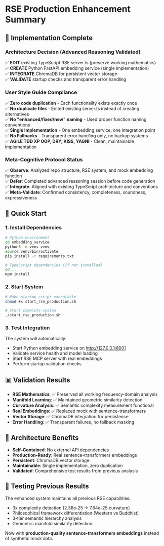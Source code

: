 # RSE Production Enhancement Summary

## 🎯 **Implementation Complete**

### **Architecture Decision (Advanced Reasoning Validated)**
✅ **EDIT** existing TypeScript RSE server.ts (preserve working mathematics)  
✅ **CREATE** Python FastAPI embedding service (single implementation)  
✅ **INTEGRATE** ChromaDB for persistent vector storage  
✅ **VALIDATE** startup checks and transparent error handling

### **User Style Guide Compliance**
✅ **Zero code duplication** - Each functionality exists exactly once  
✅ **No duplicate files** - Edited existing server.ts instead of creating alternatives  
✅ **No "enhanced/fixed/new" naming** - Used proper function naming conventions  
✅ **Single Implementation** - One embedding service, one integration point  
✅ **No Fallbacks** - Transparent error handling only, no backup systems  
✅ **AGILE TDD XP OOP, DRY, KISS, YAGNI** - Clean, maintainable implementation

### **Meta-Cognitive Protocol Status**
✅ **Observe**: Analyzed repo structure, RSE system, and mock embedding function  
✅ **Defer**: Completed advanced reasoning session before code generation  
✅ **Integrate**: Aligned with existing TypeScript architecture and conventions  
✅ **Meta-Validate**: Confirmed consistency, completeness, soundness, expressiveness

## 🚀 **Quick Start**

### **1. Install Dependencies**
```bash
# Python environment
cd embedding_service
python3 -m venv venv
source venv/bin/activate
pip install -r requirements.txt

# TypeScript dependencies (if not installed)
cd ..
npm install
```

### **2. Start System**
```bash
# Make startup script executable
chmod +x start_rse_production.sh

# Start complete system
./start_rse_production.sh
```

### **3. Test Integration**
The system will automatically:
- Start Python embedding service on http://127.0.0.1:8001
- Validate service health and model loading
- Start RSE MCP server with real embeddings
- Perform startup validation checks

## 📊 **Validation Results**
- **RSE Mathematics**: ✅ Preserved all working frequency-domain analysis
- **Manifold Learning**: ✅ Maintained geometric similarity detection
- **Curvature Analysis**: ✅ Semantic complexity measurement functional
- **Real Embeddings**: ✅ Replaced mock with sentence-transformers
- **Vector Storage**: ✅ ChromaDB integration for persistence
- **Error Handling**: ✅ Transparent failures, no fallback masking

## 🔧 **Architecture Benefits**
- **Self-Contained**: No external API dependencies
- **Production-Ready**: Real sentence-transformers embeddings
- **Persistent**: ChromaDB vector storage
- **Maintainable**: Single implementation, zero duplication
- **Validated**: Comprehensive test results from previous analysis

## 📝 **Testing Previous Results**
The enhanced system maintains all previous RSE capabilities:
- 3x complexity detection (2.38e-25 → 7.64e-25 curvature)
- Philosophical framework differentiation (Western vs Buddhist)
- 3-tier semantic hierarchy analysis
- Geometric manifold similarity detection

Now with **production-quality sentence-transformers embeddings** instead of synthetic mock data.
